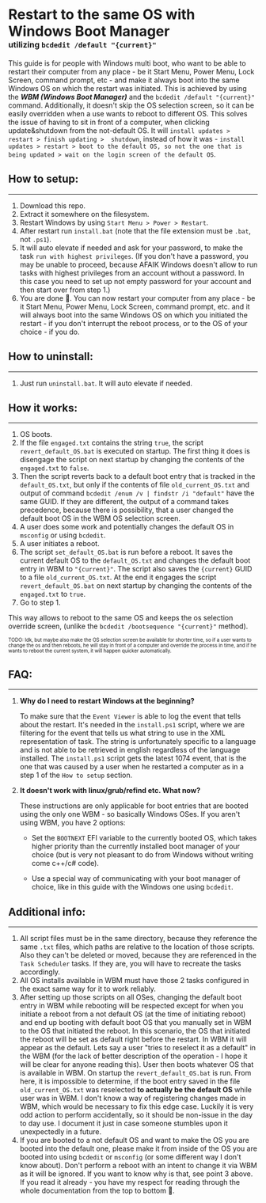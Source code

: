 # Restart to the same OS with Windows Boot Manager<br><sub><sub><sub> utilizing `bcdedit /default "{current}"`</sub></sub></sub>

This guide is for people with Windows multi boot, who want to be able to restart their computer from any place - be it Start Menu, Power Menu, Lock Screen, command prompt, etc - and make it always boot into the same Windows OS on which the restart was initiated. This is achieved by using the ***WBM (Windows Boot Manager)*** and the `bcdedit /default "{current}"` command. Additionally, it doesn't skip the OS selection screen, so it can be easily overridden when a use wants to reboot to different OS. This solves the issue of having to sit in front of a computer, when clicking update&shutdown from the not-default OS. It will `install updates > restart > finish updating >  shutdown`, instead of how it was - `install updates > restart > boot to the default OS, so not the one that is being updated > wait on the login screen of the default OS`. 

## How to setup:
---
1. Download this repo.
2. Extract it somewhere on the filesystem.
3. Restart Windows by using `Start Menu > Power > Restart`. 
4. After restart run `install.bat` (note that the file extension must be `.bat`, not `.ps1`).
5. It will auto elevate if needed and ask for your password, to make the task `run with highest privileges`. (If you don't have a password, you may be unable to proceed, because AFAIK Windows doesn't allow to run tasks with highest privileges from an account without a password. In this case you need to set up not empty password for your account and then start over from step 1.)
6. You are done 🎉. You can now restart your computer from any place - be it Start Menu, Power Menu, Lock Screen, command prompt, etc. and it will always boot into the same Windows OS on which you initiated the restart - if you don't interrupt the reboot process, or to the OS of your choice - if you do.

## How to uninstall:
---
1. Just run `uninstall.bat`. It will auto elevate if needed.



## How it works:
---
1. OS boots.
2. If the file `engaged.txt` contains the string `true`, the script `revert_default_OS.bat` is executed on startup. The first thing it does is disengage the script on next startup by changing the contents of the `engaged.txt` to `false`.
3. Then the script reverts back to a default boot entry that is tracked in the `default_OS.txt`, but only if the contents of file `old_current_OS.txt` and output of command `bcdedit /enum /v | findstr /i "default"` have the same GUID. If they are different, the output of a command takes precedence, because there is possibility, that a user changed the default boot OS in the WBM OS selection screen.
4. A user does some work and potentially changes the default OS in `msconfig` or using `bcdedit`.
5. A user initiates a reboot.
6. The script `set_default_OS.bat` is run before a reboot. It saves the current default OS to the `default_OS.txt` and changes the default boot entry in WBM to `"{current}"`. The script also saves the `{current}` GUID to a file `old_current_OS.txt`. At the end it engages the script `revert_default_OS.bat` on next startup by changing the contents of the `engaged.txt` to `true`.
7. Go to step 1.

This way allows to reboot to the same OS and keeps the os selection override screen, (unlike the `bcdedit /bootsequence "{current}"` method).

<sub><sub>TODO: Idk, but maybe also make the OS selection screen be available for shorter time, so if a user wants to change the os and then reboots, he will stay in front of a computer and override the process in time, and if he wants to reboot the current system, it will happen quicker automatically.</sub></sub>

## FAQ:
---
1. **Why do I need to restart Windows at the beginning?**

    To make sure that the `Event Viewer` is able to log the event that tells about the restart. It's needed in the `install.ps1` script, where we are filtering for the event that tells us what string to use in the XML representation of task. The string is unfortunately specific to a language and is not able to be retrieved in english regardless of the language installed. The `install.ps1` script gets the latest 1074 event, that is the one that was caused by a user when he restarted a computer as in a step 1 of the `How to setup` section.

2. **It doesn't work with linux/grub/refind etc. What now?**
    
    These instructions are only applicable for boot entries that are booted using the only one WBM - so basically Windows OSes. If you aren't using WBM, you have 2 options:
        
    - Set the `BOOTNEXT` EFI variable to the currently booted OS, which takes higher priority than the currently installed boot manager of your choice (but is very not pleasant to do from Windows without writing come c++/c# code). 
        
    - Use a special way of communicating with your boot manager of choice, like in this guide with the Windows one using `bcdedit`. 


## Additional info:
---
1. All script files must be in the same directory, because they reference the same `.txt` files, which paths are relative to the location of those scripts. Also they can't be deleted or moved, because they are referenced in the `Task Scheduler` tasks. If they are, you will have to recreate the tasks accordingly.
2. All OS installs available in WBM must have those 2 tasks configured in the exact same way for it to work reliably.
3. After setting up those scripts on all OSes, changing the default boot entry in WBM while rebooting will be respected except for when you initiate a reboot from a not default OS (at the time of initiating reboot) and end up booting with default boot OS that you manually set in WBM to the OS that initiated the reboot. In this scenario, the OS that initiated the reboot will be set as default right before the restart. In WBM it will appear as the default. Lets say a user "tries to reselect it as a default" in the WBM (for the lack of better description of the operation - I hope it will be clear for anyone reading this). User then boots whatever OS that is available in WBM. On startup the `revert_default_OS.bat` is run. From here, it is impossible to determine, if the boot entry saved in the file `old_current_OS.txt` was reselected **to actually be the default OS** while user was in WBM. I don't know a way of registering changes made in WBM, which would be necessary to fix this edge case. Luckily it is very odd action to perform accidentally, so it should be non-issue in the day to day use. I document it just in case someone stumbles upon it unexpectedly in a future.
4. If you are booted to a not default OS and want to make the OS you are booted into the default one, please make it from inside of the OS you are booted into using `bcdedit` or `msconfig` (or some different way I don't know about). Don't perform a reboot with an intent to change it via WBM as it will be ignored. If you want to know why is that, see point 3 above. If you read it already - you have my respect for reading through the whole documentation from the top to bottom 🫡.